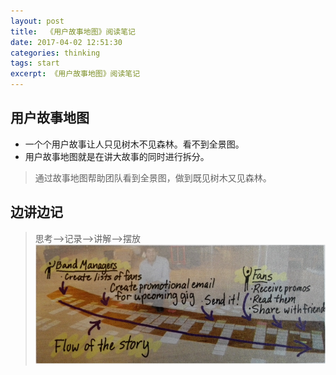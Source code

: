 ```yaml
---
layout: post
title:  《用户故事地图》阅读笔记
date: 2017-04-02 12:51:30
categories: thinking
tags: start
excerpt: 《用户故事地图》阅读笔记
---
```


## 用户故事地图
- 一个个用户故事让人只见树木不见森林。看不到全景图。
- 用户故事地图就是在讲大故事的同时进行拆分。

> 通过故事地图帮助团队看到全景图，做到既见树木又见森林。

## 边讲边记
> 思考-->记录-->讲解-->摆放
![image](\assets\20170403\1.png)


